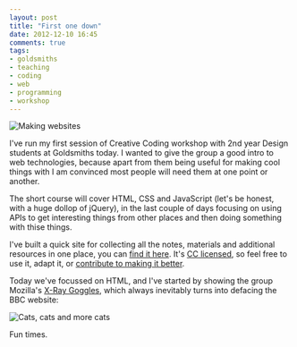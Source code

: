```yaml
---
layout: post
title: "First one down"
date: 2012-12-10 16:45
comments: true
tags: 
- goldsmiths
- teaching
- coding
- web
- programming
- workshop
---
```


![Making websites](http://farm9.staticflickr.com/8345/8260568351_57898cf6ed_o.jpg)

I've run my first session of Creative Coding workshop with 2nd year Design students at Goldsmiths today. I wanted to give the group a good intro to web technologies, because apart from them being useful for making cool things with I am convinced most people will need them at one point or another.

The short course will cover HTML, CSS and JavaScript (let's be honest, with a huge dollop of jQuery), in the last couple of days focusing on using APIs to get interesting things from other places and then doing something with thise things.

I've built a quick site for collecting all the notes, materials and additional resources in one place, you can [find it here][1]. It's [CC licensed][4], so feel free to use it, adapt it, or [contribute to making it better][2].

Today we've focussed on HTML, and I've started by showing the group Mozilla's [X-Ray Goggles][3], which always inevitably turns into defacing the BBC website:

![Cats, cats and more cats](http://farm9.staticflickr.com/8197/8261133930_b7cefb9ae5_o.jpg)

Fun times.

[1]: http://ntlk.github.com/creative-coding-2012/
[2]: https://github.com/ntlk/creative-coding-2012
[3]: http://hackasaurus.org/en-US/goggles/
[4]: http://creativecommons.org/licenses/by-sa/3.0/